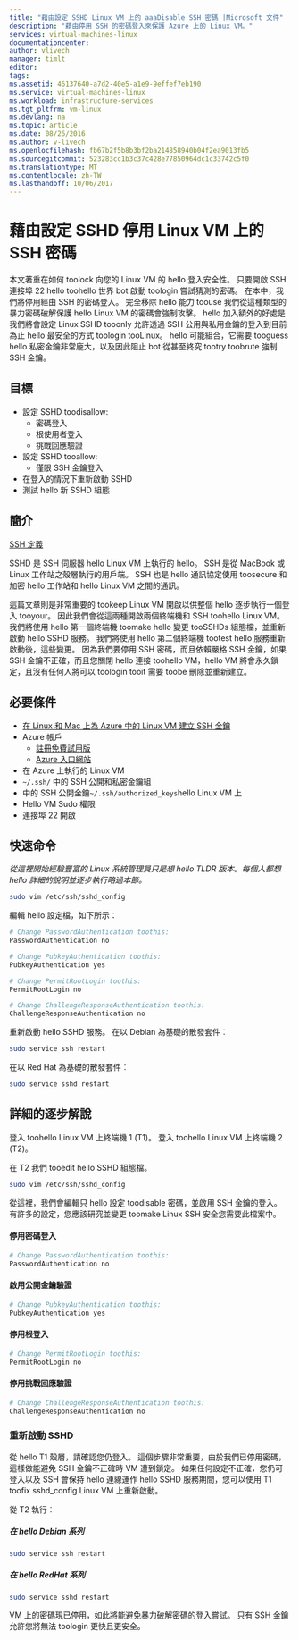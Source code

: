 ```yaml
---
title: "藉由設定 SSHD Linux VM 上的 aaaDisable SSH 密碼 |Microsoft 文件"
description: "藉由停用 SSH 的密碼登入來保護 Azure 上的 Linux VM。"
services: virtual-machines-linux
documentationcenter: 
author: vlivech
manager: timlt
editor: 
tags: 
ms.assetid: 46137640-a7d2-40e5-a1e9-9effef7eb190
ms.service: virtual-machines-linux
ms.workload: infrastructure-services
ms.tgt_pltfrm: vm-linux
ms.devlang: na
ms.topic: article
ms.date: 08/26/2016
ms.author: v-livech
ms.openlocfilehash: fb67b2f5b8b3bf2ba214858940b04f2ea9013fb5
ms.sourcegitcommit: 523283cc1b3c37c428e77850964dc1c33742c5f0
ms.translationtype: MT
ms.contentlocale: zh-TW
ms.lasthandoff: 10/06/2017
---
```

# <a name="disable-ssh-passwords-on-your-linux-vm-by-configuring-sshd"></a>藉由設定 SSHD 停用 Linux VM 上的 SSH 密碼
本文著重在如何 toolock 向您的 Linux VM 的 hello 登入安全性。  只要開啟 SSH 連接埠 22 hello toohello 世界 bot 啟動 toologin 嘗試猜測的密碼。  在本中，我們將停用經由 SSH 的密碼登入。  完全移除 hello 能力 toouse 我們從這種類型的暴力密碼破解保護 hello Linux VM 的密碼會強制攻擊。  hello 加入額外的好處是我們將會設定 Linux SSHD tooonly 允許透過 SSH 公用與私用金鑰的登入到目前為止 hello 最安全的方式 toologin tooLinux。  hello 可能組合，它需要 tooguess hello 私密金鑰非常龐大，以及因此阻止 bot 從甚至終究 tootry toobrute 強制 SSH 金鑰。

## <a name="goals"></a>目標
* 設定 SSHD toodisallow:
  * 密碼登入
  * 根使用者登入
  * 挑戰回應驗證
* 設定 SSHD tooallow:
  * 僅限 SSH 金鑰登入
* 在登入的情況下重新啟動 SSHD
* 測試 hello 新 SSHD 組態

## <a name="introduction"></a>簡介
[SSH 定義](https://en.wikipedia.org/wiki/Secure_Shell)

SSHD 是 SSH 伺服器 hello Linux VM 上執行的 hello。  SSH 是從 MacBook 或 Linux 工作站之殼層執行的用戶端。  SSH 也是 hello 通訊協定使用 toosecure 和加密 hello 工作站和 hello Linux VM 之間的通訊。

這篇文章則是非常重要的 tookeep Linux VM 開啟以供整個 hello 逐步執行一個登入 tooyour。  因此我們會從這兩種開啟兩個終端機和 SSH toohello Linux VM。  我們將使用 hello 第一個終端機 toomake hello 變更 tooSSHDs 組態檔，並重新啟動 hello SSHD 服務。  我們將使用 hello 第二個終端機 tootest hello 服務重新啟動後，這些變更。  因為我們要停用 SSH 密碼，而且依賴嚴格 SSH 金鑰，如果 SSH 金鑰不正確，而且您關閉 hello 連接 toohello VM，hello VM 將會永久鎖定，且沒有任何人將可以 toologin tooit 需要 toobe 刪除並重新建立。

## <a name="prerequisites"></a>必要條件
* [在 Linux 和 Mac 上為 Azure 中的 Linux VM 建立 SSH 金鑰](mac-create-ssh-keys.md?toc=%2fazure%2fvirtual-machines%2flinux%2ftoc.json)
* Azure 帳戶
  * [註冊免費試用版](https://azure.microsoft.com/pricing/free-trial/)
  * [Azure 入口網站](http://portal.azure.com)
* 在 Azure 上執行的 Linux VM
* `~/.ssh/` 中的 SSH 公開和私密金鑰組
* 中的 SSH 公開金鑰`~/.ssh/authorized_keys`hello Linux VM 上
* Hello VM Sudo 權限
* 連接埠 22 開啟

## <a name="quick-commands"></a>快速命令
*從這裡開始經驗豐富的 Linux 系統管理員只是想 hello TLDR 版本。每個人都想 hello 詳細的說明並逐步執行略過本節。*

```bash
sudo vim /etc/ssh/sshd_config
```

編輯 hello 設定檔，如下所示：

```sh
# Change PasswordAuthentication toothis:
PasswordAuthentication no

# Change PubkeyAuthentication toothis:
PubkeyAuthentication yes

# Change PermitRootLogin toothis:
PermitRootLogin no

# Change ChallengeResponseAuthentication toothis:
ChallengeResponseAuthentication no
```

重新啟動 hello SSHD 服務。 在以 Debian 為基礎的散發套件︰

```bash
sudo service ssh restart
```

在以 Red Hat 為基礎的散發套件︰

```bash
sudo service sshd restart
```

## <a name="detailed-walk-through"></a>詳細的逐步解說
登入 toohello Linux VM 上終端機 1 (T1)。  登入 toohello Linux VM 上終端機 2 (T2)。

在 T2 我們 tooedit hello SSHD 組態檔。  

```bash
sudo vim /etc/ssh/sshd_config
```

從這裡，我們會編輯只 hello 設定 toodisable 密碼，並啟用 SSH 金鑰的登入。  有許多的設定，您應該研究並變更 toomake Linux SSH 安全您需要此檔案中。

#### <a name="disable-password-logins"></a>停用密碼登入

```sh
# Change PasswordAuthentication toothis:
PasswordAuthentication no
```

#### <a name="enable-public-key-authentication"></a>啟用公開金鑰驗證

```sh
# Change PubkeyAuthentication toothis:
PubkeyAuthentication yes
```

#### <a name="disable-root-login"></a>停用根登入

```sh
# Change PermitRootLogin toothis:
PermitRootLogin no
```

#### <a name="disable-challenge-response-authentication"></a>停用挑戰回應驗證
```sh
# Change ChallengeResponseAuthentication toothis:
ChallengeResponseAuthentication no
```

### <a name="restart-sshd"></a>重新啟動 SSHD
從 hello T1 殼層，請確認您仍登入。  這個步驟非常重要，由於我們已停用密碼，這樣做能避免 SSH 金鑰不正確時 VM 遭到鎖定。  如果任何設定不正確，您仍可登入以及 SSH 會保持 hello 連線運作 hello SSHD 服務期間，您可以使用 T1 toofix sshd_config Linux VM 上重新啟動。

從 T2 執行︰

##### <a name="on-hello-debian-family"></a>在 hello Debian 系列
```bash
sudo service ssh restart
```

##### <a name="on-hello-redhat-family"></a>在 hello RedHat 系列
```bash
sudo service sshd restart
```

VM 上的密碼現已停用，如此將能避免暴力破解密碼的登入嘗試。  只有 SSH 金鑰允許您將無法 toologin 更快且更安全。

